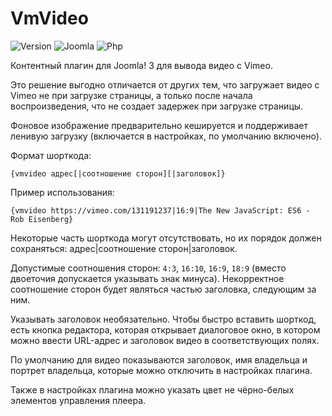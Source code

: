 # VmVideo

![Version](https://img.shields.io/badge/VERSION-1.0.0-0366d6.svg?style=for-the-badge)
![Joomla](https://img.shields.io/badge/joomla-3.7+-1A3867.svg?style=for-the-badge)
![Php](https://img.shields.io/badge/php-5.6+-8892BF.svg?style=for-the-badge)

Контентный плагин для Joomla! 3 для вывода видео с Vimeo.

Это решение выгодно отличается от других тем, что загружает видео с Vimeo не при загрузке страницы, а только после начала воспроизведения, что не создает задержек при загрузке страницы.

Фоновое изображение предварительно кешируется и поддерживает ленивую загрузку (включается в настройках, по умолчанию включено).

Формат шорткода:

```
{vmvideo адрес[|соотношение сторон][|заголовок]}
```

Пример использования:

```
{vmvideo https://vimeo.com/131191237|16:9|The New JavaScript: ES6 - Rob Eisenberg}
```

Некоторые часть шорткода могут отсутствовать, но их порядок должен сохраняться: адрес|соотношение сторон|заголовок.

Допустимые соотношения сторон: `4:3`, `16:10`, `16:9`, `18:9` (вместо двоеточия допускается указывать знак минуса). Некорректное соотношение сторон будет являться частью заголовка, следующим за ним.

Указывать заголовок необязательно. Чтобы быстро вставить шорткод, есть кнопка редактора, которая открывает диалоговое окно, в котором можно ввести URL-адрес и заголовок видео в соответствующих полях.

По умолчанию для видео показываются заголовок, имя владельца и портрет владельца, которые можно отключить в настройках плагина.

Также в настройках плагина можно указать цвет не чёрно-белых элементов управления плеера.
